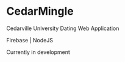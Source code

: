# CedarMingle
Cedarville University Dating Web Application

Firebase | NodeJS

Currently in development
